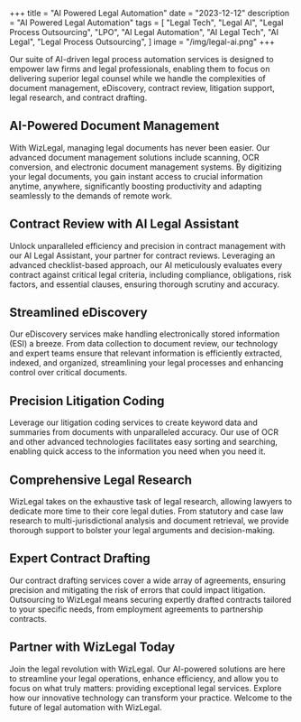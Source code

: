 +++
title = "AI Powered Legal Automation"
date = "2023-12-12"
description = "AI Powered Legal Automation"
tags = [
    "Legal Tech",
    "Legal AI",
    "Legal Process Outsourcing",
    "LPO",
    "AI Legal Automation",
    "AI Legal Tech",
    "AI Legal",
    "Legal Process Outsourcing",
]
image = "/img/legal-ai.png"
+++

Our suite of AI-driven legal process automation services is designed to empower law firms and legal professionals, enabling them to focus on delivering superior legal counsel while we handle the complexities of document management, eDiscovery, contract review, litigation support, legal research, and contract drafting.

## AI-Powered Document Management

With WizLegal, managing legal documents has never been easier. Our advanced document management solutions include scanning, OCR conversion, and electronic document management systems. By digitizing your legal documents, you gain instant access to crucial information anytime, anywhere, significantly boosting productivity and adapting seamlessly to the demands of remote work.

## Contract Review with AI Legal Assistant
Unlock unparalleled efficiency and precision in contract management with our AI Legal Assistant, your partner for contract reviews. Leveraging an advanced checklist-based approach, our AI meticulously evaluates every contract against critical legal criteria, including compliance, obligations, risk factors, and essential clauses, ensuring thorough scrutiny and accuracy.  

## Streamlined eDiscovery

Our eDiscovery services make handling electronically stored information (ESI) a breeze. From data collection to document review, our technology and expert teams ensure that relevant information is efficiently extracted, indexed, and organized, streamlining your legal processes and enhancing control over critical documents.

## Precision Litigation Coding

Leverage our litigation coding services to create keyword data and summaries from documents with unparalleled accuracy. Our use of OCR and other advanced technologies facilitates easy sorting and searching, enabling quick access to the information you need when you need it.

## Comprehensive Legal Research

WizLegal takes on the exhaustive task of legal research, allowing lawyers to dedicate more time to their core legal duties. From statutory and case law research to multi-jurisdictional analysis and document retrieval, we provide thorough support to bolster your legal arguments and decision-making.

## Expert Contract Drafting

Our contract drafting services cover a wide array of agreements, ensuring precision and mitigating the risk of errors that could impact litigation. Outsourcing to WizLegal means securing expertly drafted contracts tailored to your specific needs, from employment agreements to partnership contracts.

## Partner with WizLegal Today
Join the legal revolution with WizLegal. Our AI-powered solutions are here to streamline your legal operations, enhance efficiency, and allow you to focus on what truly matters: providing exceptional legal services. Explore how our innovative technology can transform your practice. Welcome to the future of legal automation with WizLegal.